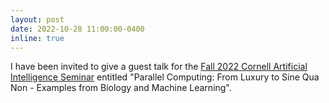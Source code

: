 ```yaml
---
layout: post
date: 2022-10-28 11:00:00-0400
inline: true
---
```


I have been invited to give a guest talk for the [Fall 2022 Cornell Artificial Intelligence Seminar](https://www.cs.cornell.edu/content/parallel-computing-luxury-sine-qua-non-examples-biology-and-machine-learning) entitled "Parallel Computing: From Luxury to Sine Qua Non - Examples from Biology and Machine Learning".

